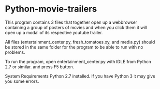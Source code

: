 # Python-movie-trailers

This program contains 3 files that together open up a webbrowser containing a group of posters of movies and when you click them it will open up a modal of its respective youtube trailer.

All files (entertainment_center.py, fresh_tomatoes.oy, and media.py) should be stored in the same folder for the program to be able to run with no problems.

To run the program, open entertainment_center.py with IDLE from Python 2.7 or similar. and press F5 button.

System Requirements
Python 2.7 installed. If you have Python 3 it may give you some errors.
